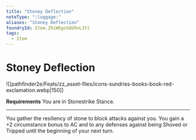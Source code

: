 ```yaml
---
title: "Stoney Deflection"
noteType: ":luggage:"
aliases: "Stoney Deflection"
foundryId: Item.Z0iWEgoSAU9vL3tl
tags:
  - Item
---
```


# Stoney Deflection
![[pathfinder2e/Feats/zz_asset-files/icons-sundries-books-book-red-exclamation.webp|150]]

**Requirements** You are in Stonestrike Stance.

* * *

You gather the resiliency of stone to block attacks against you. You gain a +2 circumstance bonus to AC and to any defenses against being Shoved or Tripped until the beginning of your next turn.
